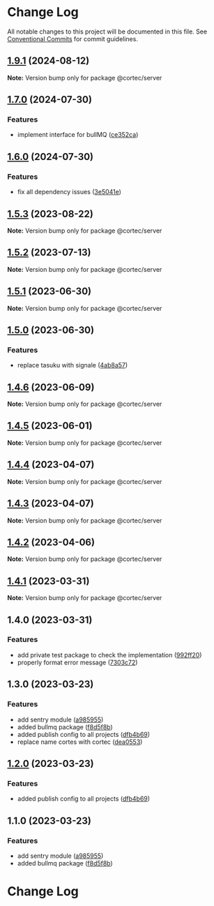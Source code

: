# Change Log

All notable changes to this project will be documented in this file.
See [Conventional Commits](https://conventionalcommits.org) for commit guidelines.

## [1.9.1](https://github.com/saswatds/cortec/compare/@cortec/server@1.9.0...@cortec/server@1.9.1) (2024-08-12)

**Note:** Version bump only for package @cortec/server

## [1.7.0](https://github.com/saswatds/cortec/compare/@cortec/server@1.6.0...@cortec/server@1.7.0) (2024-07-30)

### Features

- implement interface for bullMQ ([ce352ca](https://github.com/saswatds/cortec/commit/ce352ca8499e112986f0aa86b3398de508e66a6b))

## [1.6.0](https://github.com/saswatds/cortec/compare/@cortec/server@1.5.3...@cortec/server@1.6.0) (2024-07-30)

### Features

- fix all dependency issues ([3e5041e](https://github.com/saswatds/cortec/commit/3e5041e97d6533fc2783718674853faadd4f4ae6))

## [1.5.3](https://github.com/saswatds/cortec/compare/@cortec/server@1.5.2...@cortec/server@1.5.3) (2023-08-22)

**Note:** Version bump only for package @cortec/server

## [1.5.2](https://github.com/saswatds/cortec/compare/@cortec/server@1.5.1...@cortec/server@1.5.2) (2023-07-13)

**Note:** Version bump only for package @cortec/server

## [1.5.1](https://github.com/saswatds/cortec/compare/@cortec/server@1.5.0...@cortec/server@1.5.1) (2023-06-30)

**Note:** Version bump only for package @cortec/server

## [1.5.0](https://github.com/saswatds/cortec/compare/@cortec/server@1.4.6...@cortec/server@1.5.0) (2023-06-30)

### Features

- replace tasuku with signale ([4ab8a57](https://github.com/saswatds/cortec/commit/4ab8a5792e065e9174eff7cda3e0a2596aa2141b))

## [1.4.6](https://github.com/saswatds/cortec/compare/@cortec/server@1.4.5...@cortec/server@1.4.6) (2023-06-09)

**Note:** Version bump only for package @cortec/server

## [1.4.5](https://github.com/saswatds/cortec/compare/@cortec/server@1.4.4...@cortec/server@1.4.5) (2023-06-01)

**Note:** Version bump only for package @cortec/server

## [1.4.4](https://github.com/saswatds/cortec/compare/@cortec/server@1.4.3...@cortec/server@1.4.4) (2023-04-07)

**Note:** Version bump only for package @cortec/server

## [1.4.3](https://github.com/saswatds/cortec/compare/@cortec/server@1.4.2...@cortec/server@1.4.3) (2023-04-07)

**Note:** Version bump only for package @cortec/server

## [1.4.2](https://github.com/saswatds/cortec/compare/@cortec/server@1.4.1...@cortec/server@1.4.2) (2023-04-06)

**Note:** Version bump only for package @cortec/server

## [1.4.1](https://github.com/saswatds/cortec/compare/@cortec/server@1.4.0...@cortec/server@1.4.1) (2023-03-31)

**Note:** Version bump only for package @cortec/server

## 1.4.0 (2023-03-31)

### Features

- add private test package to check the implementation ([992ff20](https://github.com/saswatds/cortec/commit/992ff20ca4c3b7ce2d154323a6a9e763c2214c22))
- properly format error message ([7303c72](https://github.com/saswatds/cortec/commit/7303c72ad83821dbdbb8961e447548cb6d2b5b4f))

## 1.3.0 (2023-03-23)

### Features

- add sentry module ([a985955](https://github.com/saswatds/cortec/commit/a9859556e0578af9f179256b1dac45cc9c0bd197))
- added bullmq package ([f8d5f8b](https://github.com/saswatds/cortec/commit/f8d5f8bc76a357fd4b9426c5a7d6751eccdf8d67))
- added publish config to all projects ([dfb4b69](https://github.com/saswatds/cortec/commit/dfb4b69645b860b6686792d7a4272700686fd544))
- replace name cortes with cortec ([dea0553](https://github.com/saswatds/cortec/commit/dea055356354609a61c9900293a68c07cb71ba54))

## [1.2.0](https://github.com/saswatds/cortec/compare/@cortec/sentry@1.1.0...@cortec/sentry@1.2.0) (2023-03-23)

### Features

- added publish config to all projects ([dfb4b69](https://github.com/saswatds/cortec/commit/dfb4b69645b860b6686792d7a4272700686fd544))

## 1.1.0 (2023-03-23)

### Features

- add sentry module ([a985955](https://github.com/saswatds/cortec/commit/a9859556e0578af9f179256b1dac45cc9c0bd197))
- added bullmq package ([f8d5f8b](https://github.com/saswatds/cortec/commit/f8d5f8bc76a357fd4b9426c5a7d6751eccdf8d67))

# Change Log
